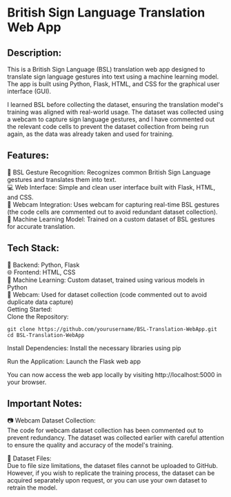# British Sign Language Translation Web App  
## Description:  
This is a British Sign Language (BSL) translation web app designed to translate sign language gestures into text using a machine learning model. The app is built using Python, Flask, HTML, and CSS for the graphical user interface (GUI).  

I learned BSL before collecting the dataset, ensuring the translation model's training was aligned with real-world usage. The dataset was collected using a webcam to capture sign language gestures, and I have commented out the relevant code cells to prevent the dataset collection from being run again, as the data was already taken and used for training.  

##  Features:  
👐 BSL Gesture Recognition: Recognizes common British Sign Language gestures and translates them into text.  
💻 Web Interface: Simple and clean user interface built with Flask, HTML, and CSS.  
🎥 Webcam Integration: Uses webcam for capturing real-time BSL gestures (the code cells are commented out to avoid redundant dataset collection).  
🧠 Machine Learning Model: Trained on a custom dataset of BSL gestures for accurate translation.  
## Tech Stack:    
🐍 Backend: Python, Flask  
🌐 Frontend: HTML, CSS  
🧠 Machine Learning: Custom dataset, trained using various models in Python  
🎥 Webcam: Used for dataset collection (code commented out to avoid duplicate data capture)  
Getting Started:  
Clone the Repository:  

```
git clone https://github.com/yourusername/BSL-Translation-WebApp.git
cd BSL-Translation-WebApp
```
Install Dependencies:
Install the necessary libraries using pip

Run the Application:
Launch the Flask web app   


You can now access the web app locally by visiting http://localhost:5000 in your browser.  

## Important Notes:  
📷 Webcam Dataset Collection:  
The code for webcam dataset collection has been commented out to prevent redundancy. The dataset was collected earlier with careful attention to ensure the quality and accuracy of the model's training.  

💾 Dataset Files:  
Due to file size limitations, the dataset files cannot be uploaded to GitHub. However, if you wish to replicate the training process, the dataset can be acquired separately upon request, or you can use your own dataset to retrain the model.  

